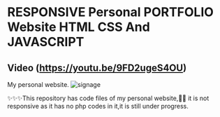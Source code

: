 # RESPONSIVE Personal PORTFOLIO Website HTML CSS And JAVASCRIPT

## Video (https://youtu.be/9FD2ugeS4OU)
My personal website.
![signage](https://user-images.githubusercontent.com/72928292/120850243-ca9c3a80-c594-11eb-9279-8b76ae634591.png)

✨✨✨This repository has code files of my personal website,🎨🎨  it is not responsive as it has no php codes in it,it is still under progress.
